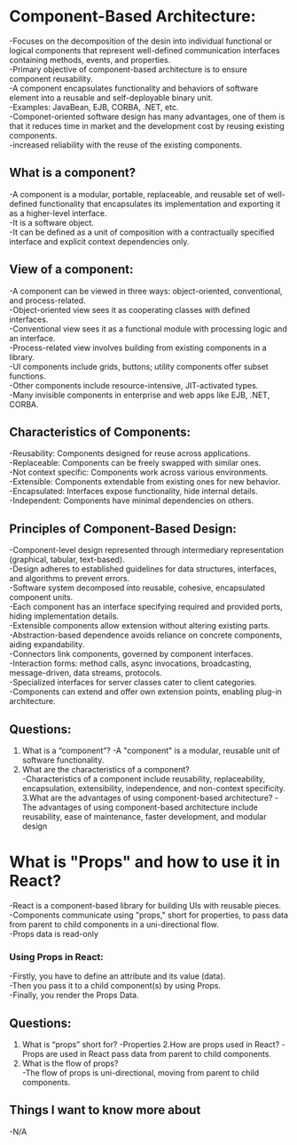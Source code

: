 # Component-Based Architecture:  
-Focuses on the decomposition of the desin into individual functional or logical components that represent well-defined communication interfaces containing methods, events, and properties.  
-Primary objective of component-based architecture is to ensure component reusability.  
-A component encapsulates functionality and behaviors of software element into a reusable and self-deployable binary unit.  
-Examples: JavaBean, EJB, CORBA, .NET, etc.  
-Componet-oriented software design has many advantages, one of them is that it reduces time in market and the development cost by reusing existing components.  
-increased reliability with the reuse of the existing components.  
## What is a component?  
-A component is a modular, portable, replaceable, and reusable set of well-defined functionality that encapsulates its implementation and exporting it as a higher-level interface.  
-It is a software object.  
-It can be defined as a unit of composition with a contractually specified interface and explicit context dependencies only.  
## View of a component:  
-A component can be viewed in three ways: object-oriented, conventional, and process-related.  
-Object-oriented view sees it as cooperating classes with defined interfaces.  
-Conventional view sees it as a functional module with processing logic and an interface.  
-Process-related view involves building from existing components in a library.  
-UI components include grids, buttons; utility components offer subset functions.  
-Other components include resource-intensive, JIT-activated types.  
-Many invisible components in enterprise and web apps like EJB, .NET, CORBA.  
## Characteristics of Components:  
-Reusability: Components designed for reuse across applications.  
-Replaceable: Components can be freely swapped with similar ones.  
-Not context specific: Components work across various environments.  
-Extensible: Components extendable from existing ones for new behavior.  
-Encapsulated: Interfaces expose functionality, hide internal details.  
-Independent: Components have minimal dependencies on others.  
## Principles of Component-Based Design:  
-Component-level design represented through intermediary representation (graphical, tabular, text-based).  
-Design adheres to established guidelines for data structures, interfaces, and algorithms to prevent errors.  
-Software system decomposed into reusable, cohesive, encapsulated component units.  
-Each component has an interface specifying required and provided ports, hiding implementation details.  
-Extensible components allow extension without altering existing parts.  
-Abstraction-based dependence avoids reliance on concrete components, aiding expandability.  
-Connectors link components, governed by component interfaces.  
-Interaction forms: method calls, async invocations, broadcasting, message-driven, data streams, protocols.  
-Specialized interfaces for server classes cater to client categories.  
-Components can extend and offer own extension points, enabling plug-in architecture.  

## Questions:  
1. What is a “component”?
-A "component" is a modular, reusable unit of software functionality.  
2. What are the characteristics of a component?  
-Characteristics of a component include reusability, replaceability, encapsulation, extensibility, independence, and non-context specificity.  
3.What are the advantages of using component-based architecture?
-The advantages of using component-based architecture include reusability, ease of maintenance, faster development, and modular design

# What is "Props" and how to use it in React?  
-React is a component-based library for building UIs with reusable pieces.  
-Components communicate using "props," short for properties, to pass data from parent to child components in a uni-directional flow.  
-Props data is read-only  
### Using Props in React:  
-Firstly, you have to define an attribute and its value (data).  
-Then you pass it to a child component(s) by using Props.  
-Finally, you render the Props Data.  
## Questions:  
1. What is “props” short for?
-Properties
2.How are props used in React?
-Props are used in React pass data from parent to child components.
3. What is the flow of props?  
-The flow of props is uni-directional, moving from parent to child components.

## Things I want to know more about  
-N/A
